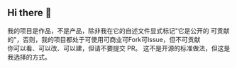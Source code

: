 ## Hi there 👋

我的项目是作品，不是产品，除非我在它的自述文件显式标记"它是公开的 可贡献的"，否则，我的项目都处于可使用可商业可Fork可Issue，但不可贡献  
你可以看、可以改、可以建，但请不要提交 PR。
这不是开源的标准做法，但这是我选择的方式。
<!--
**JanePHPDev/JanePHPDev** is a ✨ _special_ ✨ repository because its `README.md` (this file) appears on your GitHub profile.

Here are some ideas to get you started:

- 🔭 I’m currently working on ...
- 🌱 I’m currently learning ...
- 👯 I’m looking to collaborate on ...
- 🤔 I’m looking for help with ...
- 💬 Ask me about ...
- 📫 How to reach me: ...
- 😄 Pronouns: ...
- ⚡ Fun fact: ...
-->
